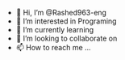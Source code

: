 - 👋 Hi, I’m @Rashed963-eng
- 👀 I’m interested in Programing
- 🌱 I’m currently learning
- 💞️ I’m looking to collaborate on 
- 📫 How to reach me ...

<!---
Rashed963-eng/Rashed963-eng is a ✨ special ✨ repository because its `README.md` (this file) appears on your GitHub profile.
You can click the Preview link to take a look at your changes.
--->

